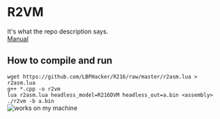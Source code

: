 # R2VM  
It's what the repo description says.  
[Manual](https://lbphacker.pw/powdertoy/R216/manual.md)  
## How to compile and run  
`wget https://github.com/LBPHacker/R216/raw/master/r2asm.lua > r2asm.lua`  
`g++ *.cpp -o r2vm`  
`lua r2asm.lua headless_model=R216DVM headless_out=a.bin <assembly>`  
`./r2vm -b a.bin`  
![works on my machine](https://johan.driessen.se/images/johan_driessen_se/WindowsLiveWriter/PersistanceinWF4beta2_E4AD/works-on-my-machine-starburst_2.png)  
